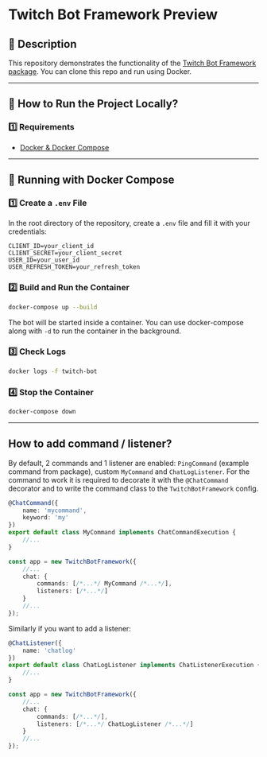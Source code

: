 # Twitch Bot Framework Preview

## 📌 Description
This repository demonstrates the functionality of the [Twitch Bot Framework package](https://www.npmjs.com/package/twitch-bot-framework). You can clone this repo and run using Docker.

---

## 🚀 How to Run the Project Locally?

### 1️⃣ Requirements
- [Docker & Docker Compose](https://www.docker.com/)

---

## 🐳 Running with Docker Compose

### 1️⃣ Create a `.env` File 
In the root directory of the repository, create a `.env` file and fill it with your credentials:

```
CLIENT_ID=your_client_id
CLIENT_SECRET=your_client_secret
USER_ID=your_user_id
USER_REFRESH_TOKEN=your_refresh_token
```

### 2️⃣ Build and Run the Container
```sh
docker-compose up --build
```

The bot will be started inside a container. You can use docker-compose along with `-d` to run the container in the background.

### 3️⃣ Check Logs
```sh
docker logs -f twitch-bot
```

### 4️⃣ Stop the Container
```sh
docker-compose down
```

---

## How to add command / listener?

By default, 2 commands and 1 listener are enabled: `PingCommand` (example command from package), custom `MyCommand` and `ChatLogListener`. For the command to work it is required to decorate it with the `@ChatCommand` decorator and to write the command class to the `TwitchBotFramework` config.

```typescript
@ChatCommand({
    name: 'mycommand',
    keyword: 'my'
})
export default class MyCommand implements ChatCommandExecution {
    //...
}
```

```typescript
const app = new TwitchBotFramework({
    //...
    chat: {
        commands: [/*...*/ MyCommand /*...*/],
        listeners: [/*...*/]
    }
    //...
});
```

Similarly if you want to add a listener:

```typescript
@ChatListener({
    name: 'chatlog'
})
export default class ChatLogListener implements ChatListenerExecution {
    //...
}
```

```typescript
const app = new TwitchBotFramework({
    //...
    chat: {
        commands: [/*...*/],
        listeners: [/*...*/ ChatLogListener /*...*/]
    }
    //...
});
```